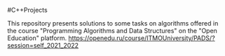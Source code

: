 #C++Projects

This repository presents solutions to some tasks on algorithms offered in the course "Programming Algorithms and Data Structures" on the "Open Education" platform.
https://openedu.ru/course/ITMOUniversity/PADS/?session=self_2021_2022

